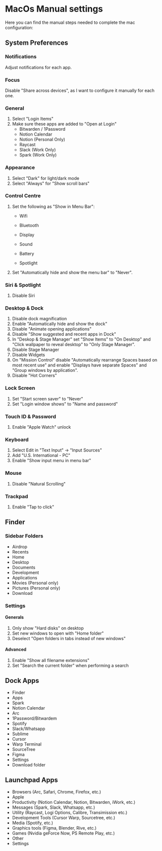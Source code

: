 # MacOs Manual settings

Here you can find the manual steps needed to complete the mac configuration:

## System Preferences

### Notifications

Adjust notifications for each app.

### Focus

Disable "Share across devices", as I want to configure it manually for each one.

### General

1. Select "Login Items"
2. Make sure these apps are added to "Open at Login"
   - Bitwarden / 1Password
   - Notion Calendar
   - Notion (Personal Only)
   - Raycast
   - Slack (Work Only)
   - Spark (Work Only)

### Appearance

1. Select "Dark" for light/dark mode
2. Select "Always" for "Show scroll bars"

### Control Centre

1. Set the following as "Show in Menu Bar":

   - Wifi
   - Bluetooth
   - Display
   - Sound

   - Battery

   - Spotlight

2. Set "Automatically hide and show the menu bar" to "Never".

### Siri & Spotlight

1. Disable Siri

### Desktop & Dock

1. Disable dock magnification
2. Enable "Automatically hide and show the dock"
3. Disable "Animate opening applications"
4. Disable "Show suggested and recent apps in Dock"
5. In "Deskop & Stage Manager" set "Show Items" to "On Desktop" and "Click wallpaper to reveal desktop" to "Only Stage Manager".
6. Disable Stage Manager
7. Disable Widgets
8. On "Mission Control" disable "Automatically rearrange Spaces based on most recent use" and enable "Displays have separate Spaces" and "Group windows by application".
9. Disable "Hot Corners"

### Lock Screen

1. Set "Start screen saver" to "Never"
2. Set "Login window shows" to "Name and password"

### Touch ID & Password

1. Enable "Apple Watch" unlock

### Keyboard

1. Select Edit in "Text Input" -> "Input Sources"
2. Add "U.S. International - PC"
3. Enable "Show input menu in menu bar"

### Mouse

1. Disable "Natural Scrolling"

### Trackpad

1. Enable "Tap to click"

## Finder

### Sidebar Folders

- Airdrop
- Recents
- Home
- Desktop
- Documents
- Development
- Applications
- Movies (Personal only)
- Pictures (Personal only)
- Download

### Settings

#### Generals

1. Only show "Hard disks" on desktop
2. Set new windows to open with "Home folder"
3. Deselect "Open folders in tabs instead of new windows"

#### Advanced

1. Enable "Show all filename extensions"
2. Set "Search the current folder" when performing a search

## Dock Apps

- Finder
- Apps
- Spark
- Notion Calendar
- Arc
- 1Password/Bitwardem
- Spotify
- Slack/Whatsapp
- Sublime
- Cursor
- Warp Terminal
- SourceTree
- Figma
- Settings
- Download folder

## Launchpad Apps

- Browsers (Arc, Safari, Chrome, Firefox, etc.)
- Apple
- Productivity (Notion Calendar, Notion, Bitwarden, iWork, etc.)
- Messages (Spark, Slack, Whatsapp, etc.)
- Utility (Raycast, Logi Options, Calibre, Transimission etc.)
- Development Tools (Cursor Warp, Sourcetree, etc.)
- Media (Spotify, etc.)
- Graphics tools (Figma, Blender, Rive, etc.)
- Games (Nvidia geForce Now, PS Remote Play, etc.)
- Other
- Settings
